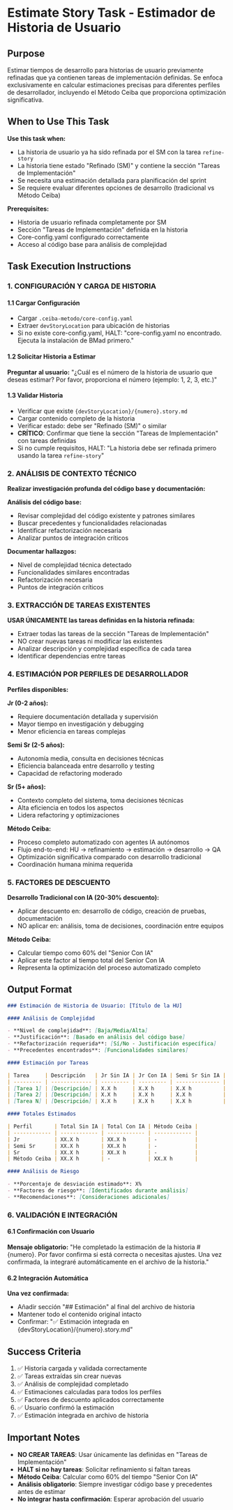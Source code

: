 <!-- Powered by Método Ceiba -->

# Estimate Story Task - Estimador de Historia de Usuario

## Purpose

Estimar tiempos de desarrollo para historias de usuario previamente refinadas que ya contienen tareas de implementación definidas. Se enfoca exclusivamente en calcular estimaciones precisas para diferentes perfiles de desarrollador, incluyendo el Método Ceiba que proporciona optimización significativa.

## When to Use This Task

**Use this task when:**

- La historia de usuario ya ha sido refinada por el SM con la tarea `refine-story`
- La historia tiene estado "Refinado (SM)" y contiene la sección "Tareas de Implementación"
- Se necesita una estimación detallada para planificación del sprint
- Se requiere evaluar diferentes opciones de desarrollo (tradicional vs Método Ceiba)

**Prerequisites:**

- Historia de usuario refinada completamente por SM
- Sección "Tareas de Implementación" definida en la historia
- Core-config.yaml configurado correctamente
- Acceso al código base para análisis de complejidad

## Task Execution Instructions

### 1. CONFIGURACIÓN Y CARGA DE HISTORIA

#### 1.1 Cargar Configuración

- Cargar `.ceiba-metodo/core-config.yaml`
- Extraer `devStoryLocation` para ubicación de historias
- Si no existe core-config.yaml, HALT: "core-config.yaml no encontrado. Ejecuta la instalación de BMad primero."

#### 1.2 Solicitar Historia a Estimar

**Preguntar al usuario:**
"¿Cuál es el número de la historia de usuario que deseas estimar?
Por favor, proporciona el número (ejemplo: 1, 2, 3, etc.)"

#### 1.3 Validar Historia

- Verificar que existe `{devStoryLocation}/{numero}.story.md`
- Cargar contenido completo de la historia
- Verificar estado: debe ser "Refinado (SM)" o similar
- **CRÍTICO**: Confirmar que tiene la sección "Tareas de Implementación" con tareas definidas
- Si no cumple requisitos, HALT: "La historia debe ser refinada primero usando la tarea `refine-story`"

### 2. ANÁLISIS DE CONTEXTO TÉCNICO

**Realizar investigación profunda del código base y documentación:**

**Análisis del código base:**

- Revisar complejidad del código existente y patrones similares
- Buscar precedentes y funcionalidades relacionadas
- Identificar refactorización necesaria
- Analizar puntos de integración críticos

**Documentar hallazgos:**

- Nivel de complejidad técnica detectado
- Funcionalidades similares encontradas
- Refactorización necesaria
- Puntos de integración críticos

### 3. EXTRACCIÓN DE TAREAS EXISTENTES

**USAR ÚNICAMENTE las tareas definidas en la historia refinada:**

- Extraer todas las tareas de la sección "Tareas de Implementación"
- NO crear nuevas tareas ni modificar las existentes
- Analizar descripción y complejidad específica de cada tarea
- Identificar dependencias entre tareas

### 4. ESTIMACIÓN POR PERFILES DE DESARROLLADOR

**Perfiles disponibles:**

**Jr (0-2 años):**

- Requiere documentación detallada y supervisión
- Mayor tiempo en investigación y debugging
- Menor eficiencia en tareas complejas

**Semi Sr (2-5 años):**

- Autonomía media, consulta en decisiones técnicas
- Eficiencia balanceada entre desarrollo y testing
- Capacidad de refactoring moderado

**Sr (5+ años):**

- Contexto completo del sistema, toma decisiones técnicas
- Alta eficiencia en todos los aspectos
- Lidera refactoring y optimizaciones

**Método Ceiba:**

- Proceso completo automatizado con agentes IA autónomos
- Flujo end-to-end: HU → refinamiento → estimación → desarrollo → QA
- Optimización significativa comparado con desarrollo tradicional
- Coordinación humana mínima requerida

### 5. FACTORES DE DESCUENTO

**Desarrollo Tradicional con IA (20-30% descuento):**

- Aplicar descuento en: desarrollo de código, creación de pruebas, documentación
- NO aplicar en: análisis, toma de decisiones, coordinación entre equipos

**Método Ceiba:**

- Calcular tiempo como 60% del "Senior Con IA"
- Aplicar este factor al tiempo total del Senior Con IA
- Representa la optimización del proceso automatizado completo

## Output Format

```markdown
### Estimación de Historia de Usuario: [Título de la HU]

#### Análisis de Complejidad

- **Nivel de complejidad**: [Baja/Media/Alta]
- **Justificación**: [Basado en análisis del código base]
- **Refactorización requerida**: [Sí/No - Justificación específica]
- **Precedentes encontrados**: [Funcionalidades similares]

#### Estimación por Tareas

| Tarea     | Descripción   | Jr Sin IA | Jr Con IA | Semi Sr Sin IA | Semi Sr Con IA | Sr Sin IA | Sr Con IA | Método Ceiba |
| --------- | ------------- | --------- | --------- | -------------- | -------------- | --------- | --------- | ------------ |
| [Tarea 1] | [Descripción] | X.X h     | X.X h     | X.X h          | X.X h          | X.X h     | X.X h     | X.X h        |
| [Tarea 2] | [Descripción] | X.X h     | X.X h     | X.X h          | X.X h          | X.X h     | X.X h     | X.X h        |
| [Tarea N] | [Descripción] | X.X h     | X.X h     | X.X h          | X.X h          | X.X h     | X.X h     | X.X h        |

#### Totales Estimados

| Perfil       | Total Sin IA | Total Con IA | Método Ceiba |
| ------------ | ------------ | ------------ | ------------ |
| Jr           | XX.X h       | XX.X h       | -            |
| Semi Sr      | XX.X h       | XX.X h       | -            |
| Sr           | XX.X h       | XX.X h       | -            |
| Método Ceiba | XX.X h       | -            | XX.X h       |

#### Análisis de Riesgo

- **Porcentaje de desviación estimado**: X%
- **Factores de riesgo**: [Identificados durante análisis]
- **Recomendaciones**: [Consideraciones adicionales]
```

### 6. VALIDACIÓN E INTEGRACIÓN

#### 6.1 Confirmación con Usuario

**Mensaje obligatorio:**
"He completado la estimación de la historia #{numero}. Por favor confirma si está correcta o necesitas ajustes. Una vez confirmada, la integraré automáticamente en el archivo de la historia."

#### 6.2 Integración Automática

**Una vez confirmada:**

- Añadir sección "## Estimación" al final del archivo de historia
- Mantener todo el contenido original intacto
- Confirmar: "✅ Estimación integrada en {devStoryLocation}/{numero}.story.md"

## Success Criteria

1. ✅ Historia cargada y validada correctamente
2. ✅ Tareas extraídas sin crear nuevas
3. ✅ Análisis de complejidad completado
4. ✅ Estimaciones calculadas para todos los perfiles
5. ✅ Factores de descuento aplicados correctamente
6. ✅ Usuario confirmó la estimación
7. ✅ Estimación integrada en archivo de historia

## Important Notes

- **NO CREAR TAREAS**: Usar únicamente las definidas en "Tareas de Implementación"
- **HALT si no hay tareas**: Solicitar refinamiento si faltan tareas
- **Método Ceiba**: Calcular como 60% del tiempo "Senior Con IA"
- **Análisis obligatorio**: Siempre investigar código base y precedentes antes de estimar
- **No integrar hasta confirmación**: Esperar aprobación del usuario
